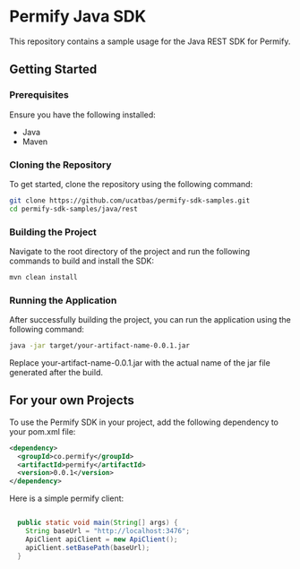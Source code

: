 # Permify Java SDK

This repository contains a sample usage for the Java REST SDK for Permify.

## Getting Started

### Prerequisites

Ensure you have the following installed:
- Java
- Maven

### Cloning the Repository

To get started, clone the repository using the following command:

```sh
git clone https://github.com/ucatbas/permify-sdk-samples.git
cd permify-sdk-samples/java/rest
```

### Building the Project

Navigate to the root directory of the project and run the following commands to build and install the SDK:

```sh
mvn clean install
```

### Running the Application

After successfully building the project, you can run the application using the following command:

```sh
java -jar target/your-artifact-name-0.0.1.jar
```

Replace your-artifact-name-0.0.1.jar with the actual name of the jar file generated after the build.

## For your own Projects

To use the Permify SDK in your project, add the following dependency to your pom.xml file:

```xml
<dependency>
  <groupId>co.permify</groupId>
  <artifactId>permify</artifactId>
  <version>0.0.1</version>
</dependency>
```

Here is a simple permify client:

```java

  public static void main(String[] args) {
    String baseUrl = "http://localhost:3476";
    ApiClient apiClient = new ApiClient();
    apiClient.setBasePath(baseUrl);
  }
  
```
